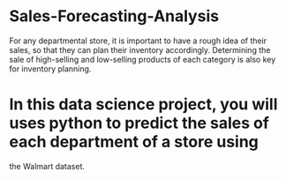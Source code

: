 # Sales-Forecasting-Analysis
For any departmental store, it is important to have a rough idea of their sales, so that they can plan their inventory accordingly.
Determining the sale of high-selling and low-selling products of each category is also key for inventory planning.

# In this data science project, you will uses python to predict the sales of each department of a store using 
the Walmart dataset.
